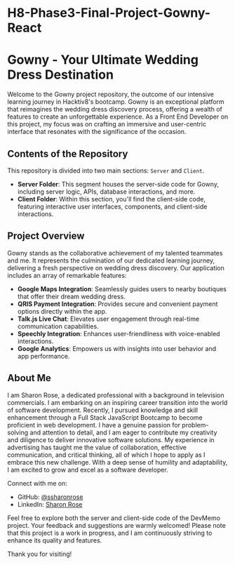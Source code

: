 # H8-Phase3-Final-Project-Gowny-React
# Gowny - Your Ultimate Wedding Dress Destination

Welcome to the Gowny project repository, the outcome of our intensive learning journey in Hacktiv8's bootcamp. Gowny is an exceptional platform that reimagines the wedding dress discovery process, offering a wealth of features to create an unforgettable experience. As a Front End Developer on this project, my focus was on crafting an immersive and user-centric interface that resonates with the significance of the occasion.

## Contents of the Repository

This repository is divided into two main sections: `Server` and `Client`.

- **Server Folder**: This segment houses the server-side code for Gowny, including server logic, APIs, database interactions, and more.
- **Client Folder**: Within this section, you'll find the client-side code, featuring interactive user interfaces, components, and client-side interactions.

## Project Overview

Gowny stands as the collaborative achievement of my talented teammates and me. It represents the culmination of our dedicated learning journey, delivering a fresh perspective on wedding dress discovery. Our application includes an array of remarkable features:

- **Google Maps Integration**: Seamlessly guides users to nearby boutiques that offer their dream wedding dress.
- **QRIS Payment Integration**: Provides secure and convenient payment options directly within the app.
- **Talk.js Live Chat**: Elevates user engagement through real-time communication capabilities.
- **Speechly Integration**: Enhances user-friendliness with voice-enabled interactions.
- **Google Analytics**: Empowers us with insights into user behavior and app performance.


## About Me

I am Sharon Rose, a dedicated professional with a background in television commercials. I am embarking on an inspiring career transition into the world of software development. Recently, I pursued knowledge and skill enhancement through a Full Stack JavaScript Bootcamp to become proficient in web development. I have a genuine passion for problem-solving and attention to detail, and I am eager to contribute my creativity and diligence to deliver innovative software solutions. My experience in advertising has taught me the value of collaboration, effective communication, and critical thinking, all of which I hope to apply as I embrace this new challenge. With a deep sense of humility and adaptability, I am excited to grow and excel as a software developer.

Connect with me on:
- GitHub: [@ssharonrose](https://github.com/ssharonrose)
- LinkedIn: [Sharon Rose](http://www.linkedin.com/in/SharonnRose)

Feel free to explore both the server and client-side code of the DevMemo project. Your feedback and suggestions are warmly welcomed! Please note that this project is a work in progress, and I am continuously striving to enhance its quality and features.

Thank you for visiting!
